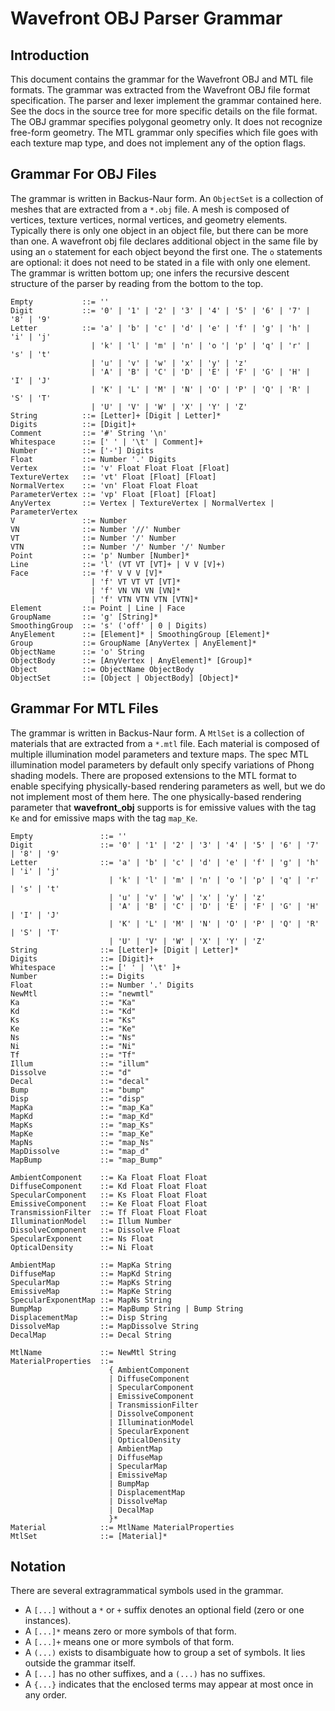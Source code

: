 # Wavefront OBJ Parser Grammar

## Introduction
This document contains the grammar for the Wavefront OBJ and MTL file formats. 
The grammar was extracted from the Wavefront OBJ file format specification. 
The parser and lexer implement the grammar contained here. See the docs in the 
source tree for more specific details on the file format. The OBJ grammar 
specifies polygonal geometry only. It does not recognize free-form geometry. 
The MTL grammar only specifies which file goes with each texture map type, and 
does not implement any of the option flags.

## Grammar For OBJ Files
The grammar is written in Backus-Naur form. An `ObjectSet` is a collection of 
meshes that are extracted from a `*.obj` file. A mesh is composed of vertices, 
texture vertices, normal vertices, and geometry elements. Typically there is 
only one object in an object file, but there can be more than one. A wavefront 
obj file declares additional object in the same file by using an `o` statement 
for each object beyond the first one. The `o` statements are optional: it does 
not need to be stated in a file with only one element. The grammar is written 
bottom up; one infers the recursive descent structure of the parser by 
reading from the bottom to the top.

```
Empty           ::= ''
Digit           ::= '0' | '1' | '2' | '3' | '4' | '5' | '6' | '7' | '8' | '9'
Letter          ::= 'a' | 'b' | 'c' | 'd' | 'e' | 'f' | 'g' | 'h' | 'i' | 'j' 
                  | 'k' | 'l' | 'm' | 'n' | 'o '| 'p' | 'q' | 'r' | 's' | 't' 
                  | 'u' | 'v' | 'w' | 'x' | 'y' | 'z' 
                  | 'A' | 'B' | 'C' | 'D' | 'E' | 'F' | 'G' | 'H' | 'I' | 'J' 
                  | 'K' | 'L' | 'M' | 'N' | 'O' | 'P' | 'Q' | 'R' | 'S' | 'T'
                  | 'U' | 'V' | 'W' | 'X' | 'Y' | 'Z'
String          ::= [Letter]+ [Digit | Letter]*
Digits          ::= [Digit]+
Comment         ::= '#' String '\n'
Whitespace      ::= [' ' | '\t' | Comment]+
Number          ::= ['-'] Digits
Float           ::= Number '.' Digits
Vertex          ::= 'v' Float Float Float [Float]
TextureVertex   ::= 'vt' Float [Float] [Float]
NormalVertex    ::= 'vn' Float Float Float
ParameterVertex ::= 'vp' Float [Float] [Float]
AnyVertex       ::= Vertex | TextureVertex | NormalVertex | ParameterVertex
V               ::= Number
VN              ::= Number '//' Number
VT              ::= Number '/' Number
VTN             ::= Number '/' Number '/' Number
Point           ::= 'p' Number [Number]*
Line            ::= 'l' (VT VT [VT]+ | V V [V]+)
Face            ::= 'f' V V V [V]*
                  | 'f' VT VT VT [VT]*
                  | 'f' VN VN VN [VN]*
                  | 'f' VTN VTN VTN [VTN]*
Element         ::= Point | Line | Face
GroupName       ::= 'g' [String]*
SmoothingGroup  ::= 's' ('off' | 0 | Digits)
AnyElement      ::= [Element]* | SmoothingGroup [Element]*
Group           ::= GroupName [AnyVertex | AnyElement]*
ObjectName      ::= 'o' String
ObjectBody      ::= [AnyVertex | AnyElement]* [Group]*
Object          ::= ObjectName ObjectBody
ObjectSet       ::= [Object | ObjectBody] [Object]*
```

## Grammar For MTL Files
The grammar is written in Backus-Naur form. A `MtlSet` is a collection of 
materials that are extracted from a `*.mtl` file. Each material is composed of 
multiple illumination model parameters and texture maps. The spec MTL illumination 
model parameters by default only specify variations of Phong shading models. There
are proposed extensions to the MTL format to enable specifying physically-based 
rendering parameters as well, but we do not implement most of them here. The one 
physically-based rendering parameter that **wavefront_obj** supports is for emissive
values with the tag `Ke` and for emissive maps with the tag `map_Ke`.

```
Empty               ::= ''
Digit               ::= '0' | '1' | '2' | '3' | '4' | '5' | '6' | '7' | '8' | '9'
Letter              ::= 'a' | 'b' | 'c' | 'd' | 'e' | 'f' | 'g' | 'h' | 'i' | 'j' 
                      | 'k' | 'l' | 'm' | 'n' | 'o '| 'p' | 'q' | 'r' | 's' | 't' 
                      | 'u' | 'v' | 'w' | 'x' | 'y' | 'z' 
                      | 'A' | 'B' | 'C' | 'D' | 'E' | 'F' | 'G' | 'H' | 'I' | 'J' 
                      | 'K' | 'L' | 'M' | 'N' | 'O' | 'P' | 'Q' | 'R' | 'S' | 'T'
                      | 'U' | 'V' | 'W' | 'X' | 'Y' | 'Z'
String              ::= [Letter]+ [Digit | Letter]*
Digits              ::= [Digit]+
Whitespace          ::= [' ' | '\t' ]+
Number              ::= Digits
Float               ::= Number '.' Digits
NewMtl              ::= "newmtl"
Ka                  ::= "Ka"
Kd                  ::= "Kd"
Ks                  ::= "Ks"
Ke                  ::= "Ke"
Ns                  ::= "Ns"
Ni                  ::= "Ni"
Tf                  ::= "Tf"
Illum               ::= "illum"
Dissolve            ::= "d"
Decal               ::= "decal"
Bump                ::= "bump"
Disp                ::= "disp"
MapKa               ::= "map_Ka"
MapKd               ::= "map_Kd"
MapKs               ::= "map_Ks"
MapKe               ::= "map_Ke"
MapNs               ::= "map_Ns"
MapDissolve         ::= "map_d"
MapBump             ::= "map_Bump"

AmbientComponent    ::= Ka Float Float Float
DiffuseComponent    ::= Kd Float Float Float
SpecularComponent   ::= Ks Float Float Float
EmissiveComponent   ::= Ke Float Float Float
TransmissionFilter  ::= Tf Float Float Float
IlluminationModel   ::= Illum Number
DissolveComponent   ::= Dissolve Float
SpecularExponent    ::= Ns Float
OpticalDensity      ::= Ni Float

AmbientMap          ::= MapKa String
DiffuseMap          ::= MapKd String
SpecularMap         ::= MapKs String
EmissiveMap         ::= MapKe String
SpecularExponentMap ::= MapNs String
BumpMap             ::= MapBump String | Bump String
DisplacementMap     ::= Disp String
DissolveMap         ::= MapDissolve String
DecalMap            ::= Decal String

MtlName             ::= NewMtl String
MaterialProperties  ::= 
                      { AmbientComponent 
                      | DiffuseComponent 
                      | SpecularComponent 
                      | EmissiveComponent 
                      | TransmissionFilter 
                      | DissolveComponent 
                      | IlluminationModel
                      | SpecularExponent 
                      | OpticalDensity 
                      | AmbientMap
                      | DiffuseMap
                      | SpecularMap
                      | EmissiveMap
                      | BumpMap
                      | DisplacementMap
                      | DissolveMap
                      | DecalMap
                      }*
Material            ::= MtlName MaterialProperties
MtlSet              ::= [Material]*
```

## Notation
There are several extragrammatical symbols used in the grammar.
* A `[...]`  without a `*` or `+` suffix denotes an optional field (zero or 
             one instances).
* A `[...]*` means zero or more symbols of that form.
* A `[...]+` means one or more symbols of that form.
* A `(...)`  exists to disambiguate how to group a set of symbols. It lies 
             outside the grammar itself.
* A `[...]`  has no other suffixes, and a `(...)` has no suffixes.
* A `{...}`  indicates that the enclosed terms may appear at most once in any order.

